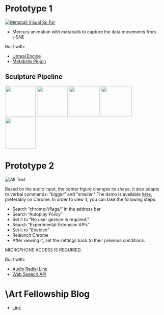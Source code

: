 # Prototype 1
[![Metaball Visual So Far](https://img.youtube.com/vi/BM3qe0Q5glw/0.jpg)](https://www.youtube.com/watch?v=BM3qe0Q5glw)

* Mercury animation with metaballs to capture the data movements from t-SNE

Built with:
* [Unreal Engine](https://www.unrealengine.com/en-US/what-is-unreal-engine-4)
* [Metaballs Plugin](https://github.com/andyrst/ue4_metaballs)

## Sculpture Pipeline

<p float="center">
  <img src="https://github.com/backslashart/backslashart.github.io/blob/master/assets/images/initialview.png" width="100" />
  <img src="https://github.com/backslashart/backslashart.github.io/blob/master/assets/images/blurring.gif" width="100" /> 
  <img src="https://github.com/backslashart/backslashart.github.io/blob/master/assets/images/3dmap.png" width="100" />
  <img src="https://github.com/backslashart/backslashart.github.io/blob/master/assets/images/topview.png" width="100" />
  <img src="https://github.com/backslashart/backslashart.github.io/blob/master/assets/images/morphing.gif" width="100" />
</p>

# Prototype 2 

![Alt Text](https://github.com/hyunjacoblee/-art_prototype/blob/master/prototype.gif)

Based on the audio input, the center figure changes its shape. It also adapts to verbal commands: "bigger" and "smaller." The demo is available [here](https://bit.ly/prototype_jacob), preferably on Chrome. In order to view it, you can take the following steps: 

* Search “chrome://flags/“ in the address bar
* Search “Autoplay Policy”
* Set it to “No user gesture is required.”
* Search "Experimental Extension APIs"
* Set it to "Enabled"
* Relaunch Chrome
* After viewing it, set the settings back to their previous conditions.

MICROPHONE ACCESS IS REQUIRED. 

Built with:
* [Audio Radial Line](https://bl.ocks.org/alexmacy/a39e1e54f68c45b5e1bb5b27c78908db)
* [Web Speech API](https://developer.mozilla.org/en-US/docs/Web/API/Web_Speech_API)

# \Art Fellowship Blog 
* [Link](https://backslashart.github.io/)
